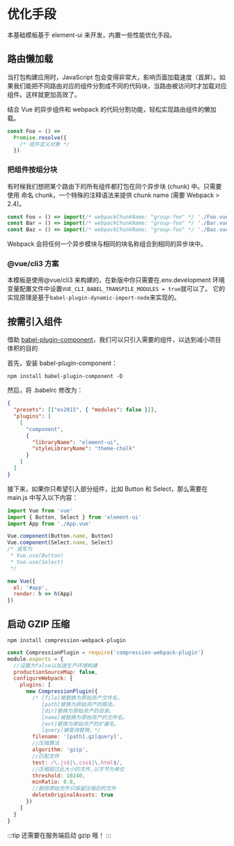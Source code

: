 # 优化手段

本基础模板基于 element-ui 来开发，内置一些性能优化手段。

## 路由懒加载

当打包构建应用时，JavaScript 包会变得非常大，影响页面加载速度（首屏）。如果我们能把不同路由对应的组件分割成不同的代码块，当路由被访问时才加载对应组件。这样就更加高效了。

结合 Vue 的异步组件和 webpack 的代码分割功能，轻松实现路由组件的懒加载。

```js
const Foo = () =>
  Promise.resolve({
    /* 组件定义对象 */
  })
```

### 把组件按组分块

有时候我们想把某个路由下的所有组件都打包在同个异步块 (chunk) 中。只需要使用 命名 chunk，一个特殊的注释语法来提供 chunk name (需要 Webpack > 2.4)。

```js
const Foo = () => import(/* webpackChunkName: "group-foo" */ './Foo.vue')
const Bar = () => import(/* webpackChunkName: "group-foo" */ './Bar.vue')
const Baz = () => import(/* webpackChunkName: "group-foo" */ './Baz.vue')
```

Webpack 会将任何一个异步模块与相同的块名称组合到相同的异步块中。

### @vue/cli3 方案

本模板是使用@vue/cli3 来构建的，在新版中你只需要在.env.development 环境变量配置文件中设置`VUE_CLI_BABEL_TRANSPILE_MODULES = true`就可以了。
它的实现原理是基于`babel-plugin-dynamic-import-node`来实现的。

## 按需引入组件

借助 [babel-plugin-component](https://github.com/QingWei-Li/babel-plugin-component)，我们可以只引入需要的组件，以达到减小项目体积的目的

首先，安装 babel-plugin-component：

`npm install babel-plugin-component -D`

然后，将 .babelrc 修改为：

```json
{
  "presets": [["es2015", { "modules": false }]],
  "plugins": [
    [
      "component",
      {
        "libraryName": "element-ui",
        "styleLibraryName": "theme-chalk"
      }
    ]
  ]
}
```

接下来，如果你只希望引入部分组件，比如 Button 和 Select，那么需要在 main.js 中写入以下内容：

```js
import Vue from 'vue'
import { Button, Select } from 'element-ui'
import App from './App.vue'

Vue.component(Button.name, Button)
Vue.component(Select.name, Select)
/* 或写为
 * Vue.use(Button)
 * Vue.use(Select)
 */

new Vue({
  el: '#app',
  render: h => h(App)
})
```

## 启动 GZIP 压缩

`npm install compression-webpack-plugin`

```js
const CompressionPlugin = require('compression-webpack-plugin')
module.exports = {
  //设置为false以加速生产环境构建
  productionSourceMap: false,
  configureWebpack: {
    plugins: [
      new CompressionPlugin({
        /* [file]被替换为原始资产文件名。
           [path]替换为原始资产的路径。
           [dir]替换为原始资产的目录。
           [name]被替换为原始资产的文件名。
           [ext]替换为原始资产的扩展名。
           [query]被查询替换。*/
        filename: '[path].gz[query]',
        //压缩算法
        algorithm: 'gzip',
        //匹配文件
        test: /\.js$|\.css$|\.html$/,
        //压缩超过此大小的文件,以字节为单位
        threshold: 10240,
        minRatio: 0.8,
        //删除原始文件只保留压缩后的文件
        deleteOriginalAssets: true
      })
    ]
  }
}
```

:::tip
还需要在服务端启动 gzip 哦！
:::
